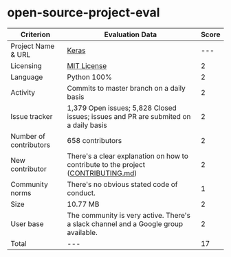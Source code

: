 # open-source-project-eval


| Criterion              | Evaluation Data | Score |
|------------------------|-----------------|-------|
| Project Name & URL     | [Keras](https://github.com/keras-team/keras) | --- |
| Licensing              | [MIT License](https://github.com/keras-team/keras/blob/master/LICENSE) | 2 |
| Language               | Python 100% | 2 |
| Activity               | Commits to master branch on a daily basis | 2 |
| Issue tracker          | 1,379 Open issues; 5,828 Closed issues; issues and PR are submited on a daily basis | 2 |
| Number of contributors | 658 contributors | 2 |
| New contributor        | There's a clear explanation on how to contribute to the project ([CONTRIBUTING.md](https://github.com/keras-team/keras/blob/master/CONTRIBUTING.md)) | 2 |
| Community norms        | There's no obvious stated code of conduct. | 1 |
| Size                   | 10.77 MB | 2 |
| User base              | The community is very active. There's a slack channel and a Google group available. | 2 |
| Total                  | --- | 17 |
